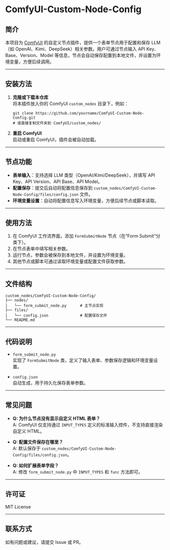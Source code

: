 # ComfyUI-Custom-Node-Config

## 简介

本项目为 [ComfyUI](https://github.com/comfyanonymous/ComfyUI) 的自定义节点插件，提供一个表单节点用于配置和保存 LLM（如 OpenAI、Kimi、DeepSeek）相关参数。用户可通过节点输入 API Key、Base、Version、Model 等信息，节点会自动保存配置到本地文件，并设置为环境变量，方便后续调用。

---

## 安装方法

1. **克隆或下载本仓库**  
   将本插件放入你的 ComfyUI `custom_nodes` 目录下，例如：
   ```
   git clone https://github.com/yourname/ComfyUI-Custom-Node-Config.git
   # 或直接复制文件夹到 ComfyUI/custom_nodes/
   ```

2. **重启 ComfyUI**  
   启动或重启 ComfyUI，插件会被自动加载。

---

## 节点功能

- **表单输入**：支持选择 LLM 类型（OpenAI/Kimi/DeepSeek），并填写 API Key、API Version、API Base、API Model。
- **配置保存**：提交后自动将配置信息保存到 `custom_nodes/ComfyUI-Custom-Node-Config/files/config.json` 文件。
- **环境变量设置**：自动将配置信息写入环境变量，方便后续节点或脚本读取。

---

## 使用方法

1. 在 ComfyUI 工作流界面，添加 `FormSubmitNode` 节点（在“Form Submit”分类下）。
2. 在节点表单中填写相关参数。
3. 运行节点，参数会被保存到本地文件，并设置为环境变量。
4. 其他节点或脚本可通过读取环境变量或配置文件获取参数。

---

## 文件结构

```
custom_nodes/ComfyUI-Custom-Node-Config/
├── nodes/
│   └── form_submit_node.py      # 主节点实现
├── files/
│   └── config.json              # 配置保存文件
└── README.md
```

---

## 代码说明

- `form_submit_node.py`  
  实现了 `FormSubmitNode` 类，定义了输入表单、参数保存逻辑和环境变量设置。

- `config.json`  
  自动生成，用于持久化保存表单参数。

---

## 常见问题

- **Q: 为什么节点没有显示自定义 HTML 表单？**  
  A: ComfyUI 仅支持通过 `INPUT_TYPES` 定义的标准输入控件，不支持直接渲染自定义 HTML。

- **Q: 配置文件保存在哪里？**  
  A: 默认保存于 `custom_nodes/ComfyUI-Custom-Node-Config/files/config.json`。

- **Q: 如何扩展表单字段？**  
  A: 修改 `form_submit_node.py` 中 `INPUT_TYPES` 和 `func` 方法即可。

---

## 许可证

MIT License

---

## 联系方式

如有问题或建议，请提交 Issue 或 PR。